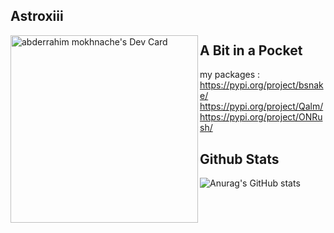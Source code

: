 ## Astroxiii 
<p align="center">

<a href="https://app.daily.dev/astroxiii"><img align="left" src="https://github.com/astroxiii/astroxiii/blob/master/devcard.svg" width="300" alt="abderrahim mokhnache's Dev Card"/></a>
 
## A Bit in a Pocket
 my packages :
 https://pypi.org/project/bsnake/
 https://pypi.org/project/Qalm/
 https://pypi.org/project/ONRush/

## Github Stats
![Anurag's GitHub stats](https://github-readme-stats.vercel.app/api?username=astroxiii&show_icons=true&theme=radical)

